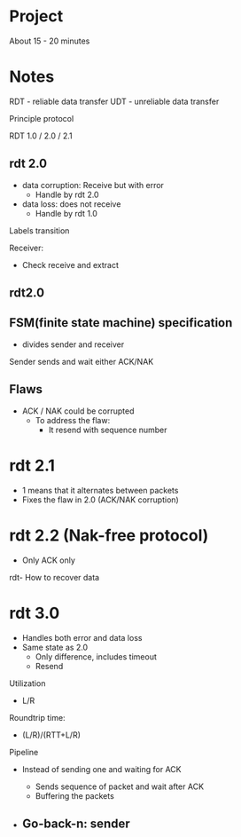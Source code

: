 # Project

About 15 - 20 minutes

# Notes

RDT - reliable data transfer
UDT - unreliable data transfer

Principle protocol

RDT 1.0 / 2.0 / 2.1

## rdt 2.0

- data corruption: Receive but with error
    - Handle by rdt 2.0
- data loss: does not receive
  - Handle by rdt 1.0

Labels transition

Receiver:
- Check receive and extract

## rdt2.0


## FSM(finite state machine) specification
- divides sender and receiver

Sender sends and wait either ACK/NAK

## Flaws
- ACK / NAK could be corrupted
  - To address the flaw:
    - It resend with sequence number

# rdt 2.1
- 1 means that it alternates between packets
- Fixes the flaw in 2.0 (ACK/NAK corruption)

# rdt 2.2 (Nak-free protocol)
- Only ACK only

rdt- How to recover data

# rdt 3.0
- Handles both error and data loss
- Same state as 2.0
  - Only difference, includes timeout
  - Resend

Utilization
- L/R

Roundtrip time:
- (L/R)/(RTT+L/R)

Pipeline
- Instead of sending one and waiting for ACK
  - Sends sequence of packet and wait after ACK
  - Buffering the packets

- Go-back-n: sender
  - 


